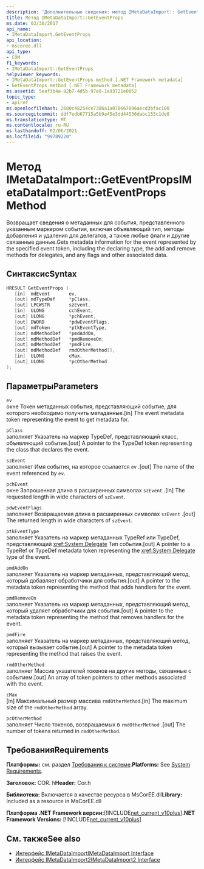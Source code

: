 ```yaml
---
description: 'Дополнительные сведения: метод IMetaDataImport:: GetEventProps'
title: Метод IMetaDataImport::GetEventProps
ms.date: 03/30/2017
api_name:
- IMetaDataImport.GetEventProps
api_location:
- mscoree.dll
api_type:
- COM
f1_keywords:
- IMetaDataImport::GetEventProps
helpviewer_keywords:
- IMetaDataImport::GetEventProps method [.NET Framework metadata]
- GetEventProps method [.NET Framework metadata]
ms.assetid: 5eaf3b4a-92b7-4d5b-97e0-1e83721e0052
topic_type:
- apiref
ms.openlocfilehash: 2680c48254ce7386a1a070667896aecd3bfac100
ms.sourcegitcommit: ddf7edb67715a5b9a45e3dd44536dabc153c1de0
ms.translationtype: MT
ms.contentlocale: ru-RU
ms.lasthandoff: 02/06/2021
ms.locfileid: "99789220"
---
```

# <a name="imetadataimportgeteventprops-method"></a><span data-ttu-id="d4162-103">Метод IMetaDataImport::GetEventProps</span><span class="sxs-lookup"><span data-stu-id="d4162-103">IMetaDataImport::GetEventProps Method</span></span>

<span data-ttu-id="d4162-104">Возвращает сведения о метаданных для события, представленного указанным маркером события, включая объявляющий тип, методы добавления и удаления для делегатов, а также любые флаги и другие связанные данные.</span><span class="sxs-lookup"><span data-stu-id="d4162-104">Gets metadata information for the event represented by the specified event token, including the declaring type, the add and remove methods for delegates, and any flags and other associated data.</span></span>  
  
## <a name="syntax"></a><span data-ttu-id="d4162-105">Синтаксис</span><span class="sxs-lookup"><span data-stu-id="d4162-105">Syntax</span></span>  
  
```cpp  
HRESULT GetEventProps (  
   [in]  mdEvent       ev,  
   [out] mdTypeDef     *pClass,
   [out] LPCWSTR       szEvent,
   [in]  ULONG         cchEvent,
   [out] ULONG         *pchEvent,
   [out] DWORD         *pdwEventFlags,  
   [out] mdToken       *ptkEventType,  
   [out] mdMethodDef   *pmdAddOn,
   [out] mdMethodDef   *pmdRemoveOn,
   [out] mdMethodDef   *pmdFire,
   [out] mdMethodDef   rmdOtherMethod[],
   [in]  ULONG         cMax,  
   [out] ULONG         *pcOtherMethod  
);  
```  
  
## <a name="parameters"></a><span data-ttu-id="d4162-106">Параметры</span><span class="sxs-lookup"><span data-stu-id="d4162-106">Parameters</span></span>  

 `ev`  
 <span data-ttu-id="d4162-107">окне Токен метаданных события, представляющий событие, для которого необходимо получить метаданные.</span><span class="sxs-lookup"><span data-stu-id="d4162-107">[in] The event metadata token representing the event to get metadata for.</span></span>  
  
 `pClass`  
 <span data-ttu-id="d4162-108">заполняет Указатель на маркер TypeDef, представляющий класс, объявляющий событие.</span><span class="sxs-lookup"><span data-stu-id="d4162-108">[out] A pointer to the TypeDef token representing the class that declares the event.</span></span>  
  
 `szEvent`  
 <span data-ttu-id="d4162-109">заполняет Имя события, на которое ссылается `ev` .</span><span class="sxs-lookup"><span data-stu-id="d4162-109">[out] The name of the event referenced by `ev`.</span></span>  
  
 `pchEvent`  
 <span data-ttu-id="d4162-110">окне Запрошенная длина в расширенных символах `szEvent` .</span><span class="sxs-lookup"><span data-stu-id="d4162-110">[in] The requested length in wide characters of `szEvent`.</span></span>  
  
 `pdwEventFlags`  
 <span data-ttu-id="d4162-111">заполняет Возвращаемая длина в расширенных символах `szEvent` .</span><span class="sxs-lookup"><span data-stu-id="d4162-111">[out] The returned length in wide characters of `szEvent`.</span></span>  
  
 `ptkEventType`  
 <span data-ttu-id="d4162-112">заполняет Указатель на маркер метаданных TypeRef или TypeDef, представляющий <xref:System.Delegate> Тип события.</span><span class="sxs-lookup"><span data-stu-id="d4162-112">[out] A pointer to a TypeRef or TypeDef metadata token representing the <xref:System.Delegate> type of the event.</span></span>  
  
 `pmdAddOn`  
 <span data-ttu-id="d4162-113">заполняет Указатель на маркер метаданных, представляющий метод, который добавляет обработчики для события.</span><span class="sxs-lookup"><span data-stu-id="d4162-113">[out] A pointer to the metadata token representing the method that adds handlers for the event.</span></span>  
  
 `pmdRemoveOn`  
 <span data-ttu-id="d4162-114">заполняет Указатель на маркер метаданных, представляющий метод, который удаляет обработчики для события.</span><span class="sxs-lookup"><span data-stu-id="d4162-114">[out] A pointer to the metadata token representing the method that removes handlers for the event.</span></span>  
  
 `pmdFire`  
 <span data-ttu-id="d4162-115">заполняет Указатель на маркер метаданных, представляющий метод, который вызывает событие.</span><span class="sxs-lookup"><span data-stu-id="d4162-115">[out] A pointer to the metadata token representing the method that raises the event.</span></span>  
  
 `rmdOtherMethod`  
 <span data-ttu-id="d4162-116">заполняет Массив указателей токенов на другие методы, связанные с событием.</span><span class="sxs-lookup"><span data-stu-id="d4162-116">[out] An array of token pointers to other methods associated with the event.</span></span>  
  
 `cMax`  
 <span data-ttu-id="d4162-117">[in] Максимальный размер массива `rmdOtherMethod`.</span><span class="sxs-lookup"><span data-stu-id="d4162-117">[in] The maximum size of the `rmdOtherMethod` array.</span></span>  
  
 `pcOtherMethod`  
 <span data-ttu-id="d4162-118">заполняет Число токенов, возвращаемых в `rmdOtherMethod` .</span><span class="sxs-lookup"><span data-stu-id="d4162-118">[out] The number of tokens returned in `rmdOtherMethod`.</span></span>  
  
## <a name="requirements"></a><span data-ttu-id="d4162-119">Требования</span><span class="sxs-lookup"><span data-stu-id="d4162-119">Requirements</span></span>  

 <span data-ttu-id="d4162-120">**Платформы:** см. раздел [Требования к системе](../../get-started/system-requirements.md).</span><span class="sxs-lookup"><span data-stu-id="d4162-120">**Platforms:** See [System Requirements](../../get-started/system-requirements.md).</span></span>  
  
 <span data-ttu-id="d4162-121">**Заголовок:** COR. h</span><span class="sxs-lookup"><span data-stu-id="d4162-121">**Header:** Cor.h</span></span>  
  
 <span data-ttu-id="d4162-122">**Библиотека:** Включается в качестве ресурса в MsCorEE.dll</span><span class="sxs-lookup"><span data-stu-id="d4162-122">**Library:** Included as a resource in MsCorEE.dll</span></span>  
  
 <span data-ttu-id="d4162-123">**Платформа .NET Framework версии:**[!INCLUDE[net_current_v10plus](../../../../includes/net-current-v10plus-md.md)]</span><span class="sxs-lookup"><span data-stu-id="d4162-123">**.NET Framework Versions:** [!INCLUDE[net_current_v10plus](../../../../includes/net-current-v10plus-md.md)]</span></span>  
  
## <a name="see-also"></a><span data-ttu-id="d4162-124">См. также</span><span class="sxs-lookup"><span data-stu-id="d4162-124">See also</span></span>

- [<span data-ttu-id="d4162-125">Интерфейс IMetaDataImport</span><span class="sxs-lookup"><span data-stu-id="d4162-125">IMetaDataImport Interface</span></span>](imetadataimport-interface.md)
- [<span data-ttu-id="d4162-126">Интерфейс IMetaDataImport2</span><span class="sxs-lookup"><span data-stu-id="d4162-126">IMetaDataImport2 Interface</span></span>](imetadataimport2-interface.md)
